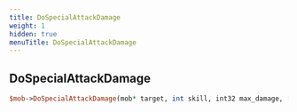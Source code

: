 ```yaml
---
title: DoSpecialAttackDamage
weight: 1
hidden: true
menuTitle: DoSpecialAttackDamage
---
```

## DoSpecialAttackDamage
```perl
$mob->DoSpecialAttackDamage(mob* target, int skill, int32 max_damage, [int32 min_damage = 1], [int32 hate_override = -11])
```
